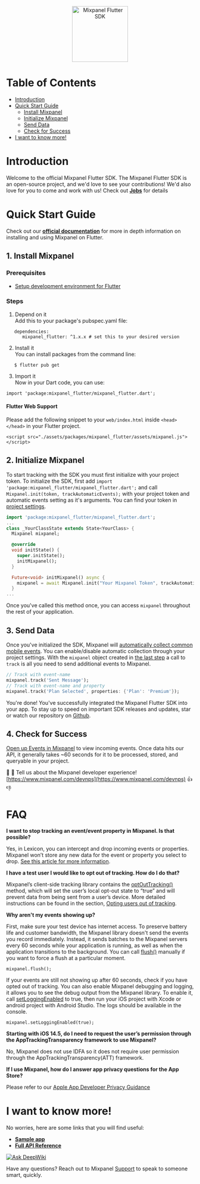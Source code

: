 <div align="center" style="text-align: center">
  <img src="https://user-images.githubusercontent.com/71290498/231855731-2d3774c3-dc41-4595-abfb-9c49f5f84103.png" alt="Mixpanel Flutter SDK" height="150"/>
</div>

# Table of Contents

<!-- MarkdownTOC -->

- [Introduction](#introduction)
- [Quick Start Guide](#quick-start-guide)
  - [Install Mixpanel](#1-install-mixpanel)
  - [Initialize Mixpanel](#2-initialize-mixpanel)
  - [Send Data](#3-send-data)
  - [Check for Success](#4-check-for-success)
- [I want to know more!](#i-want-to-know-more)

<!-- /MarkdownTOC -->

# Introduction

Welcome to the official Mixpanel Flutter SDK.
The Mixpanel Flutter SDK is an open-source project, and we'd love to see your contributions!
We'd also love for you to come and work with us! Check out **[Jobs](https://mixpanel.com/jobs/#openings)** for details

# Quick Start Guide

Check out our **[official documentation](https://developer.mixpanel.com/docs/flutter)** for more in depth information on installing and using Mixpanel on Flutter.

## 1. Install Mixpanel

### Prerequisites

- [Setup development environment for Flutter](https://flutter.dev/docs/get-started/install)

### Steps

1. Depend on it \
   Add this to your package's pubspec.yaml file:

```
   dependencies:
      mixpanel_flutter: ^1.x.x # set this to your desired version
```

2. Install it \
   You can install packages from the command line:

```
   $ flutter pub get
```

3. Import it \
   Now in your Dart code, you can use:

```
import 'package:mixpanel_flutter/mixpanel_flutter.dart';
```

#### Flutter Web Support

Please add the following snippet to your `web/index.html` inside `<head></head>` in your Flutter project.

```
<script src="./assets/packages/mixpanel_flutter/assets/mixpanel.js"></script>
```

## 2. Initialize Mixpanel

To start tracking with the SDK you must first initialize with your project token. To initialize the SDK, first add `import 'package:mixpanel_flutter/mixpanel_flutter.dart';` and call `Mixpanel.init(token, trackAutomaticEvents);` with your project token and automatic events setting as it's arguments. You can find your token in [project settings](https://mixpanel.com/settings/project).

```dart
import 'package:mixpanel_flutter/mixpanel_flutter.dart';
...
class _YourClassState extends State<YourClass> {
  Mixpanel mixpanel;

  @override
  void initState() {
    super.initState();
    initMixpanel();
  }

  Future<void> initMixpanel() async {
    mixpanel = await Mixpanel.init("Your Mixpanel Token", trackAutomaticEvents: false);
  }
...
```

Once you've called this method once, you can access `mixpanel` throughout the rest of your application.

## 3. Send Data

Once you've initialized the SDK, Mixpanel will <a href="https://mixpanel.com/help/questions/articles/which-common-mobile-events-can-mixpanel-collect-on-my-behalf-automatically" target="_blank">automatically collect common mobile events</a>. You can enable/disable automatic collection through your project settings.
With the `mixpanel` object created in [the last step](#2-initialize-mixpanel) a call to `track` is all you need to send additional events to Mixpanel.

```dart
// Track with event-name
mixpanel.track('Sent Message');
// Track with event-name and property
mixpanel.track('Plan Selected', properties: {'Plan': 'Premium'});
```

You're done! You've successfully integrated the Mixpanel Flutter SDK into your app. To stay up to speed on important SDK releases and updates, star or watch our repository on [Github](https://github.com/mixpanel/mixpanel-flutter).

## 4. Check for Success

[Open up Events in Mixpanel](https://mixpanel.com/report/events) to view incoming events.
Once data hits our API, it generally takes ~60 seconds for it to be processed, stored, and queryable in your project.

👋 👋 Tell us about the Mixpanel developer experience! [https://www.mixpanel.com/devnps](https://www.mixpanel.com/devnps) 👍 👎

# FAQ

**I want to stop tracking an event/event property in Mixpanel. Is that possible?**

Yes, in Lexicon, you can intercept and drop incoming events or properties. Mixpanel won’t store any new data for the event or property you select to drop. [See this article for more information](https://help.mixpanel.com/hc/en-us/articles/360001307806#dropping-events-and-properties).

**I have a test user I would like to opt out of tracking. How do I do that?**

Mixpanel’s client-side tracking library contains the [optOutTracking()](https://mixpanel.github.io/mixpanel-flutter/mixpanel_flutter/Mixpanel/optOutTracking.html) method, which will set the user’s local opt-out state to “true” and will prevent data from being sent from a user’s device. More detailed instructions can be found in the section, [Opting users out of tracking](https://developer.mixpanel.com/docs/flutter#opting-users-out-of-tracking).

**Why aren't my events showing up?**

First, make sure your test device has internet access. To preserve battery life and customer bandwidth, the Mixpanel library doesn't send the events you record immediately. Instead, it sends batches to the Mixpanel servers every 60 seconds while your application is running, as well as when the application transitions to the background. You can call [flush()](https://mixpanel.github.io/mixpanel-flutter/mixpanel_flutter/Mixpanel/flush.html) manually if you want to force a flush at a particular moment.

```
mixpanel.flush();
```

If your events are still not showing up after 60 seconds, check if you have opted out of tracking. You can also enable Mixpanel debugging and logging, it allows you to see the debug output from the Mixpanel library. To enable it, call [setLoggingEnabled](https://mixpanel.github.io/mixpanel-flutter/mixpanel_flutter/Mixpanel/setLoggingEnabled.html) to true, then run your iOS project with Xcode or android project with Android Studio. The logs should be available in the console.

```
mixpanel.setLoggingEnabled(true);
```

**Starting with iOS 14.5, do I need to request the user’s permission through the AppTrackingTransparency framework to use Mixpanel?**

No, Mixpanel does not use IDFA so it does not require user permission through the AppTrackingTransparency(ATT) framework.

**If I use Mixpanel, how do I answer app privacy questions for the App Store?**

Please refer to our [Apple App Developer Privacy Guidance](https://mixpanel.com/legal/app-store-privacy-details/)

# I want to know more!

No worries, here are some links that you will find useful:

- **[Sample app](https://github.com/mixpanel/mixpanel-flutter/tree/main/example)**
- **[Full API Reference](https://developer.mixpanel.com/docs/flutter)**

[![Ask DeepWiki](https://deepwiki.com/badge.svg)](https://deepwiki.com/mixpanel/mixpanel-flutter)

Have any questions? Reach out to Mixpanel [Support](https://help.mixpanel.com/hc/en-us/requests/new) to speak to someone smart, quickly.
